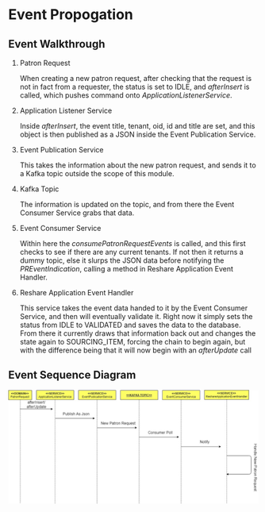 # Event Propogation

## Event Walkthrough


1. Patron Request

	When creating a new patron request, after checking that the request is not in fact from a requester, the status is set to IDLE, and *afterInsert* is called, which pushes command onto *ApplicationListenerService*.
			
2. Application Listener Service

	Inside *afterInsert*, the event title, tenant, oid, id and title are set, and this object is then published as a JSON  inside the Event Publication Service.
			
3. Event Publication Service

	This takes the information about the new patron request, and sends it to a Kafka topic outside the scope of this module.
			
4. Kafka Topic

	The information is updated on the topic, and from there the Event Consumer Service grabs that data.
			
5. Event Consumer Service

	Within here the *consumePatronRequestEvents* is called, and this first checks to see if there are any current tenants. If not then it returns a dummy topic, else it slurps the JSON data before notifying the *PREventIndication*, calling a method in Reshare Application Event Handler.
					
6. Reshare Application Event Handler

	This service takes the event data handed to it by the Event Consumer Service, and then will eventually validate it. Right now it simply sets the status from IDLE to VALIDATED and saves the data to the database. From there it currently draws that information back out and changes the state again to SOURCING_ITEM, forcing the chain to begin again, but with the difference being that it will now begin with an *afterUpdate* call

## Event Sequence Diagram

![Sequence Diagram](sequencediag.jpg)
